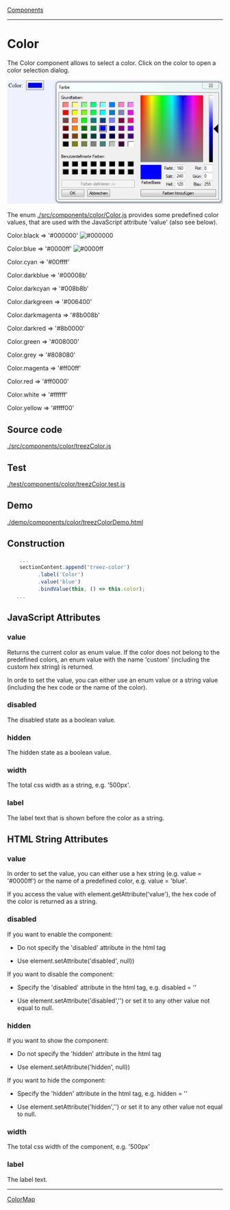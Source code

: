 [Components](../components.md)

----

# Color
		
The Color component allows to select a color. Click on the color to open a color selection dialog.
	
![](../../images/treez_color.png)

The enum [./src/components/color/Color.js](../../../src/components/color/color.js) provides some predefined color values, 
that are used with the JavaScript attribute 'value' (also see below). 



Color.black => '#000000' ![#000000](https://placehold.it/15/000000/000000?text=+) 

Color.blue => '#0000ff' ![#0000ff](https://placehold.it/15/0000ff/000000?text=+) 

Color.cyan => '#00ffff'

Color.darkblue => '#00008b'

Color.darkcyan => '#008b8b' 

Color.darkgreen => '#006400'

Color.darkmagenta => '#8b008b'

Color.darkred => '#8b0000'

Color.green => '#008000'

Color.grey => '#808080'

Color.magenta => '#ff00ff'

Color.red => '#ff0000'

Color.white => '#ffffff'

Color.yellow => '#ffff00'

		
## Source code

[./src/components/color/treezColor.js](../../../src/components/color/treezColor.js)

## Test

[./test/components/color/treezColor.test.js](../../../test/components/color/treezColor.test.js)

## Demo

[./demo/components/color/treezColorDemo.html](../../../demo/components/color/treezColorDemo.html)

## Construction

```javascript
    ...
    sectionContent.append('treez-color')
		  .label('Color')		  
		  .value('blue')		
		  .bindValue(this, () => this.color);	
   ...
```

## JavaScript Attributes

### value

Returns the current color as enum value. If the color does not belong to the predefined colors, an enum value with the name 'custom' (including the custom hex string) is returned. 

In orde to set the value, you can either use an enum value or a string value (including the hex code or the name of the color).  

### disabled

The disabled state as a boolean value. 

### hidden

The hidden state as a boolean value.

### width

The total css width as a string, e.g. '500px'.

### label

The label text that is shown before the color as a string. 

## HTML String Attributes

### value

In order to set the value, you can either use a hex string (e.g. value = '#0000ff') or the name of a predefined color, e.g. value = 'blue'.  

If you access the value with element.getAttribute('value'), the hex code of the color is returned as a string. 

### disabled

If you want to enable the component:

* Do not specify the 'disabled' attribute in the html tag

* Use element.setAttribute('disabled', null)) 

If you want to disable the component:

* Specify the 'disabled' attribute in the html tag, e.g. disabled = ''

* Use element.setAttribute('disabled','') or set it to any other value not equal to null. 

### hidden

If you want to show the component:

* Do not specify the 'hidden' attribute in the html tag

* Use element.setAttribute('hidden', null)) 

If you want to hide the component:

* Specify the 'hidden' attribute in the html tag, e.g. hidden = ''

* Use element.setAttribute('hidden','') or set it to any other value not equal to null. 

### width

The total css width of the component, e.g. '500px'

### label

The label text.




----

[ColorMap](../colorMap/colorMap.md)
